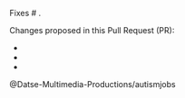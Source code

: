 Fixes # .

Changes proposed in this Pull Request (PR):

- 
- 
- 

@Datse-Multimedia-Productions/autismjobs
